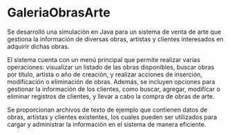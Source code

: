 # GaleriaObrasArte

Se desarrolló una simulación en Java para un sistema de venta de arte que gestiona la información de diversas obras, artistas y clientes interesados en adquirir dichas obras.

El sistema cuenta con un menú principal que permite realizar varias operaciones: visualizar un listado de las obras disponibles, buscar obras por título, artista o año de creación, y realizar acciones de inserción, modificación o eliminación de obras. Además, se incluyen opciones para gestionar la información de los clientes, como buscar, agregar, modificar o eliminar registros de clientes, y llevar a cabo la compra de obras de arte.

Se proporcionan archivos de texto de ejemplo que contienen datos de obras, artistas y clientes existentes, los cuales pueden ser utilizados para cargar y administrar la información en el sistema de manera eficiente.
